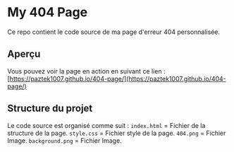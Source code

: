 # My 404 Page

Ce repo contient le code source de ma page d'erreur 404 personnalisée.

## Aperçu

Vous pouvez voir la page en action en suivant ce lien : [https://paztek1007.github.io/404-page/](https://paztek1007.github.io/404-page/)

## Structure du projet

Le code source est organisé comme suit :
`index.html` = Fichier de la structure de la page.
`style.css` = Fichier style de la page.
`404.png` = Fichier Image.
`background.png` = Fichier Image.

